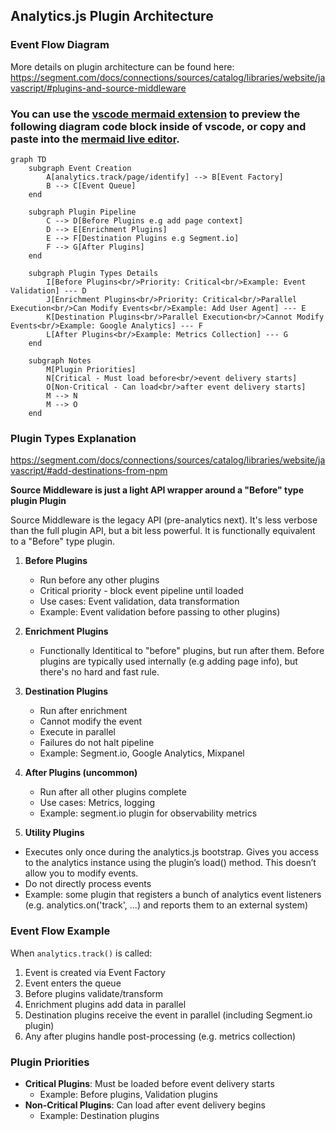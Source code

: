 ## Analytics.js Plugin Architecture

### Event Flow Diagram
More details on plugin architecture can be found here:
https://segment.com/docs/connections/sources/catalog/libraries/website/javascript/#plugins-and-source-middleware


### You can use the [vscode mermaid extension](https://marketplace.visualstudio.com/items?itemName=bierner.markdown-mermaid) to preview the following diagram code block inside of vscode, or copy and paste into the [mermaid live editor](https://mermaid.live/).

```mermaid
graph TD
    subgraph Event Creation
        A[analytics.track/page/identify] --> B[Event Factory]
        B --> C[Event Queue]
    end

    subgraph Plugin Pipeline
        C --> D[Before Plugins e.g add page context]
        D --> E[Enrichment Plugins]
        E --> F[Destination Plugins e.g Segment.io]
        F --> G[After Plugins]
    end

    subgraph Plugin Types Details
        I[Before Plugins<br/>Priority: Critical<br/>Example: Event Validation] --- D
        J[Enrichment Plugins<br/>Priority: Critical<br/>Parallel Execution<br/>Can Modify Events<br/>Example: Add User Agent] --- E
        K[Destination Plugins<br/>Parallel Execution<br/>Cannot Modify Events<br/>Example: Google Analytics] --- F
        L[After Plugins<br/>Example: Metrics Collection] --- G
    end

    subgraph Notes
        M[Plugin Priorities]
        N[Critical - Must load before<br/>event delivery starts]
        O[Non-Critical - Can load<br/>after event delivery starts]
        M --> N
        M --> O
    end
```

### Plugin Types Explanation
https://segment.com/docs/connections/sources/catalog/libraries/website/javascript/#add-destinations-from-npm

**Source Middleware is just a light API wrapper around a "Before" type plugin Plugin**

Source Middleware is the legacy API (pre-analytics next). It's less verbose than the full plugin API, but a bit less powerful. It is functionally equivalent to a "Before" type plugin.

1. **Before Plugins**
   - Run before any other plugins
   - Critical priority - block event pipeline until loaded
   - Use cases: Event validation, data transformation
   - Example: Event validation before passing to other plugins)

2. **Enrichment Plugins**
   - Functionally Identitical to "before" plugins, but run after them. Before plugins are typically used internally (e.g adding page info), but there's no hard and fast rule.

3. **Destination Plugins**
   - Run after enrichment
   - Cannot modify the event
   - Execute in parallel
   - Failures do not halt pipeline
   - Example: Segment.io, Google Analytics, Mixpanel

4. **After Plugins (uncommon)**
   - Run after all other plugins complete
   - Use cases: Metrics, logging
   - Example: segment.io plugin for observability metrics

5. **Utility Plugins**
  - Executes only once during the analytics.js bootstrap. Gives you access to the analytics instance using the plugin’s load() method. This doesn’t allow you to modify events.
   - Do not directly process events
   - Example: some plugin that registers a bunch of analytics event listeners (e.g. analytics.on('track', ...) and reports them to an external system)
### Event Flow Example

When `analytics.track()` is called:

1. Event is created via Event Factory
2. Event enters the queue
3. Before plugins validate/transform
4. Enrichment plugins add data in parallel
5. Destination plugins receive the event in parallel (including Segment.io plugin)
6. Any after plugins handle post-processing (e.g. metrics collection)

### Plugin Priorities

- **Critical Plugins**: Must be loaded before event delivery starts
  - Example: Before plugins, Validation plugins
- **Non-Critical Plugins**: Can load after event delivery begins
  - Example: Destination plugins

   
